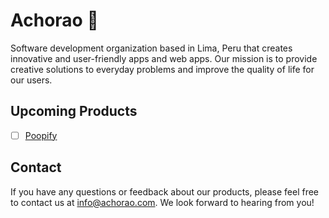 # Achorao 🦙

Software development organization based in Lima, Peru that creates innovative and user-friendly apps and web apps. Our mission is to provide creative solutions to everyday problems and improve the quality of life for our users.

## Upcoming Products

- [ ] [Poopify](https://github.com/achorao/poopify)

## Contact
If you have any questions or feedback about our products, please feel free to contact us at info@achorao.com. We look forward to hearing from you!
